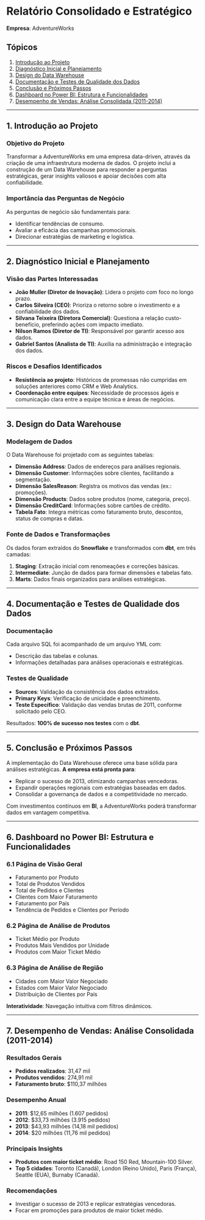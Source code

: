
# Relatório Consolidado e Estratégico  

**Empresa**: AdventureWorks  

## Tópicos  
1. [Introdução ao Projeto](#1-introdução-ao-projeto)  
2. [Diagnóstico Inicial e Planejamento](#2-diagnóstico-inicial-e-planejamento)  
3. [Design do Data Warehouse](#3-design-do-data-warehouse)  
4. [Documentação e Testes de Qualidade dos Dados](#4-documentação-e-testes-de-qualidade-dos-dados)  
5. [Conclusão e Próximos Passos](#5-conclusão-e-próximos-passos)  
6. [Dashboard no Power BI: Estrutura e Funcionalidades](#6-dashboard-no-power-bi-estrutura-e-funcionalidades)  
7. [Desempenho de Vendas: Análise Consolidada (2011-2014)](#7-desempenho-de-vendas-análise-consolidada-2011-2014)  

---

## 1. Introdução ao Projeto  

### Objetivo do Projeto  
Transformar a AdventureWorks em uma empresa data-driven, através da criação de uma infraestrutura moderna de dados. O projeto inclui a construção de um Data Warehouse para responder a perguntas estratégicas, gerar insights valiosos e apoiar decisões com alta confiabilidade.  

### Importância das Perguntas de Negócio  
As perguntas de negócio são fundamentais para:  
- Identificar tendências de consumo.  
- Avaliar a eficácia das campanhas promocionais.  
- Direcionar estratégias de marketing e logística.  

---

## 2. Diagnóstico Inicial e Planejamento  

### Visão das Partes Interessadas  
- **João Muller (Diretor de Inovação)**: Lidera o projeto com foco no longo prazo.  
- **Carlos Silveira (CEO)**: Prioriza o retorno sobre o investimento e a confiabilidade dos dados.  
- **Silvana Teixeira (Diretora Comercial)**: Questiona a relação custo-benefício, preferindo ações com impacto imediato.  
- **Nilson Ramos (Diretor de TI)**: Responsável por garantir acesso aos dados.  
- **Gabriel Santos (Analista de TI)**: Auxilia na administração e integração dos dados.  

### Riscos e Desafios Identificados  
- **Resistência ao projeto**: Históricos de promessas não cumpridas em soluções anteriores como CRM e Web Analytics.  
- **Coordenação entre equipes**: Necessidade de processos ágeis e comunicação clara entre a equipe técnica e áreas de negócios.  

---

## 3. Design do Data Warehouse  

### Modelagem de Dados  
O Data Warehouse foi projetado com as seguintes tabelas:  
- **Dimensão Address**: Dados de endereços para análises regionais.  
- **Dimensão Customer**: Informações sobre clientes, facilitando a segmentação.  
- **Dimensão SalesReason**: Registra os motivos das vendas (ex.: promoções).  
- **Dimensão Products**: Dados sobre produtos (nome, categoria, preço).  
- **Dimensão CreditCard**: Informações sobre cartões de crédito.  
- **Tabela Fato**: Integra métricas como faturamento bruto, descontos, status de compras e datas.  

### Fonte de Dados e Transformações  
Os dados foram extraídos do **Snowflake** e transformados com **dbt**, em três camadas:  
1. **Staging**: Extração inicial com renomeações e correções básicas.  
2. **Intermediate**: Junção de dados para formar dimensões e tabelas fato.  
3. **Marts**: Dados finais organizados para análises estratégicas.  

---

## 4. Documentação e Testes de Qualidade dos Dados  

### Documentação  
Cada arquivo SQL foi acompanhado de um arquivo YML com:  
- Descrição das tabelas e colunas.  
- Informações detalhadas para análises operacionais e estratégicas.  

### Testes de Qualidade  
- **Sources**: Validação da consistência dos dados extraídos.  
- **Primary Keys**: Verificação de unicidade e preenchimento.  
- **Teste Específico**: Validação das vendas brutas de 2011, conforme solicitado pelo CEO.  

Resultados: **100% de sucesso nos testes** com o **dbt**.  

---

## 5. Conclusão e Próximos Passos  

A implementação do Data Warehouse oferece uma base sólida para análises estratégicas. **A empresa está pronta para**:  
- Replicar o sucesso de 2013, otimizando campanhas vencedoras.  
- Expandir operações regionais com estratégias baseadas em dados.  
- Consolidar a governança de dados e a competitividade no mercado.  

Com investimentos contínuos em **BI**, a AdventureWorks poderá transformar dados em vantagem competitiva.  

---

## 6. Dashboard no Power BI: Estrutura e Funcionalidades  

### 6.1 Página de Visão Geral  
- Faturamento por Produto  
- Total de Produtos Vendidos  
- Total de Pedidos e Clientes  
- Clientes com Maior Faturamento  
- Faturamento por País  
- Tendência de Pedidos e Clientes por Período  

### 6.2 Página de Análise de Produtos  
- Ticket Médio por Produto  
- Produtos Mais Vendidos por Unidade  
- Produtos com Maior Ticket Médio  

### 6.3 Página de Análise de Região  
- Cidades com Maior Valor Negociado  
- Estados com Maior Valor Negociado  
- Distribuição de Clientes por País  

**Interatividade**: Navegação intuitiva com filtros dinâmicos.  

---

## 7. Desempenho de Vendas: Análise Consolidada (2011-2014)  

### Resultados Gerais  
- **Pedidos realizados**: 31,47 mil  
- **Produtos vendidos**: 274,91 mil  
- **Faturamento bruto**: $110,37 milhões  

### Desempenho Anual  
- **2011**: $12,65 milhões (1.607 pedidos)  
- **2012**: $33,73 milhões (3.915 pedidos)  
- **2013**: $43,93 milhões (14,18 mil pedidos)  
- **2014**: $20 milhões (11,76 mil pedidos)  

### Principais Insights  
- **Produtos com maior ticket médio**: Road 150 Red, Mountain-100 Silver.  
- **Top 5 cidades**: Toronto (Canadá), London (Reino Unido), Paris (França), Seattle (EUA), Burnaby (Canadá).  

### Recomendações  
- Investigar o sucesso de 2013 e replicar estratégias vencedoras.  
- Focar em promoções para produtos de maior ticket médio.  



